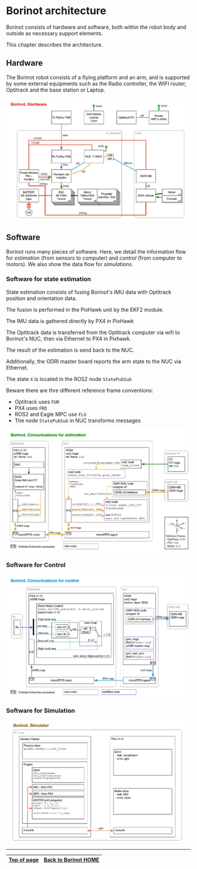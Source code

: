 # Borinot architecture

Borinot consists of hardware and software, both within the robot body and outside as necessary support elements.

This chapter describes the architecture.

## Hardware

The Borinot robot consists of a flying platform and an arm, and is supported by some external equipments such as the Radio controller, the WIFI router, Optitrack and the base station or Laptop.

![Borinot Hardware](../media/Borinot.Hardware.png)

## Software

Borinot runs many pieces of software. Here, we detail the information flow for *estimation* (from sensors to computer) and *control* (from computer to motors). We also show the data flow for *simulations*.

### Software for state estimation

State estimation consists of fusing Borinot's IMU data with Optitrack position and orientation data.

The fusion is performed in the PixHawk unit by the EKF2 module.

The IMU data is gathered directly by PX4 in PixHawk

The Optitrack data is transferred from the Optitrack computer via wifi to Borinot's NUC, then via Ethernet to PX4 in Pixhawk.

The result of the estimation is send back to the NUC.

Additionally, the ODRI master board reports the arm state to the NUC via Ethernet.

The state `X` is located in the ROS2 node `StatePubSub`

Beware there are thre different reference frame conventions:
  - Optitrack uses `FUR`
  - PX4 uses `FRD`
  - ROS2 and Eagle MPC use `FLU`
  - The node `StatePubSub` in NUC transforms messages

![Borinot Estimation](../media/Borinot.Estimation.png)


### Software for Control

![Borinot Control](../media/Borinot.Control.png)

### Software for Simulation

![Borinot Simulation](../media/Borinot.Simulator.png)

---

| [Top of page](#architecture) | [Back to Borinot HOME](../README.md) |
| --- | --- |
